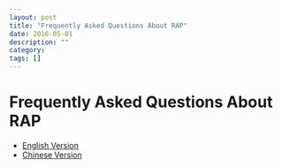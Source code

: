 ```yaml
---
layout: post
title: "Frequently Asked Questions About RAP"
date: 2016-05-01
description: ""
category: 
tags: []
---
```


# Frequently Asked Questions About RAP

- [English Version](https://grsecurity.net/rap_faq.php)
- [Chinese Version](http://hardenedlinux.org/system-security/2016/05/01/FAQ_about_RAP.html)
